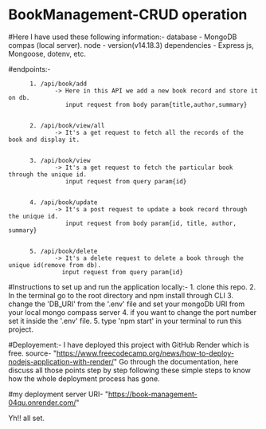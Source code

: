 # BookManagement-CRUD operation
#Here I have used these following information:-
             database       - MongoDB compas (local server).
             node           - version(v14.18.3)
             dependencies   - Express js, Mongoose, dotenv, etc.



#endpoints:-

          1. /api/book/add
                 -> Here in this API we add a new book record and store it on db. 
                    input request from body param{title,author,summary}
          
          
          2. /api/book/view/all
                 -> It's a get request to fetch all the records of the book and display it.
          
          
          3. /api/book/view
                 -> It's a get request to fetch the particular book through the unique id.
                    input request from query param{id}
          
          
          4. /api/book/update
                 -> It's a post request to update a book record through the unique id.
                    input request from body param{id, title, author, summary}
          
          
          5. /api/book/delete
                 -> It's a delete request to delete a book through the unique id(remove from db).
                   input request from query param{id}
                   
#Instructions to set up and run the application locally:-
          1. clone this repo.
          2. In the terminal go to the root directory and npm install through CLI
          3. change the 'DB_URI' from the '.env' file and set your mongoDb URI from your local mongo compass server
          4. if you want to change the port number set it inside the '.env' file.
          5. type 'npm start' in your terminal to run this project.


#Deployement:-
          I have deployed this project with GitHub Render which is free.
          source- "https://www.freecodecamp.org/news/how-to-deploy-nodejs-application-with-render/" Go through the documentation, here discuss all those points step by step following these simple steps to know how the whole deployment process has gone. 

#my deployment server URI- "https://book-management-04qu.onrender.com/" 
           
          
Yh!! all set.

